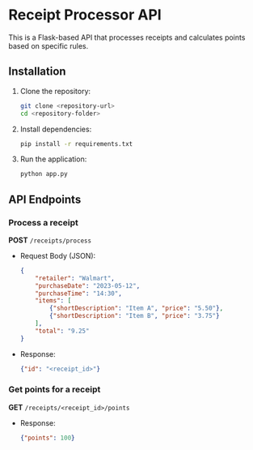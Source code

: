 # Receipt Processor API
This is a Flask-based API that processes receipts and calculates points based on specific rules.
## Installation
1. Clone the repository:
   ```sh
   git clone <repository-url>
   cd <repository-folder>
   ```
2. Install dependencies:
   ```sh
   pip install -r requirements.txt
   ```
3. Run the application:
   ```sh
   python app.py
   ```
## API Endpoints
### Process a receipt
**POST** `/receipts/process`
- Request Body (JSON):
  ```json
  {
      "retailer": "Walmart",
      "purchaseDate": "2023-05-12",
      "purchaseTime": "14:30",
      "items": [
          {"shortDescription": "Item A", "price": "5.50"},
          {"shortDescription": "Item B", "price": "3.75"}
      ],
      "total": "9.25"
  }
  ```
- Response:
  ```json
  {"id": "<receipt_id>"}
  ```
### Get points for a receipt
**GET** `/receipts/<receipt_id>/points`
- Response:
  ```json
  {"points": 100}
  ```
